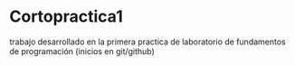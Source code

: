 # Cortopractica1
trabajo desarrollado en la primera practica de laboratorio de fundamentos de programación  (inicios en git/github)
